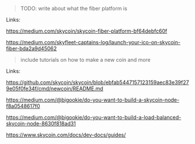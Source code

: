 > TODO: write about what the fiber platform is

Links:

https://medium.com/skycoin/skycoin-fiber-platform-bf64debfc60f

https://medium.com/skyfleet-captains-log/launch-your-ico-on-skycoin-fiber-bda2a9d45062

> include tutorials on how to make a new coin and more

Links:

https://github.com/skycoin/skycoin/blob/ebfab5447157123159aec83e39f279e05f0fe34f/cmd/newcoin/README.md

https://medium.com/@bigookie/do-you-want-to-build-a-skycoin-node-f8a0548617f0

https://medium.com/@bigookie/do-you-want-to-build-a-load-balanced-skycoin-node-8630f818ad31

https://www.skycoin.com/docs/dev-docs/guides/